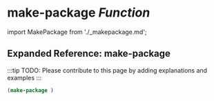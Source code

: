 # **make-package** *Function*

import MakePackage from './_makepackage.md';

<MakePackage />

## Expanded Reference: make-package

:::tip
TODO: Please contribute to this page by adding explanations and examples
:::

```lisp
(make-package )
```
